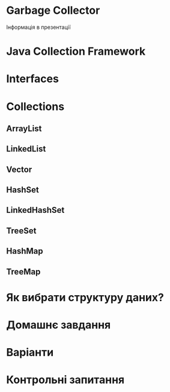 # Garbage Collector

Інформація в презентації

# Java Collection Framework

# Interfaces

# Collections

## ArrayList

## LinkedList

## Vector

## HashSet

## LinkedHashSet

## TreeSet

## HashMap

## TreeMap

# Як вибрати структуру даних?

# Домашнє завдання

# Варіанти

# Контрольні запитання
